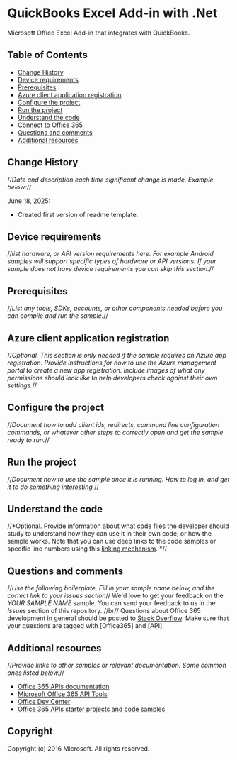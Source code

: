 # QuickBooks Excel Add-in with .Net

Microsoft Office Excel Add-in that integrates with QuickBooks.

## Table of Contents
* [Change History](#change-history)
* [Device requirements](#device-requirements)
* [Prerequisites](#prerequisites)
* [Azure client application registration](#azure-client-application-registration)
* [Configure the project](#configure-the-project)
* [Run the project](#run-the-project)
* [Understand the code](#understand-the-code)
* [Connect to Office 365](#connect-to-office-365)
* [Questions and comments](#questions-and-comments)
* [Additional resources](#additional-resources)

## Change History
//*Date and description each time significant change is made. Example below:*//

June 18, 2025:
* Created first version of readme template.

## Device requirements
//*list hardware, or API version requirements here. For example Android samples will support specific types of hardware or API versions. 
If your sample does not have device requirements you can skip this section.*//
## Prerequisites
//*List any tools, SDKs, accounts, or other components needed before you can compile and run the sample.*//

## Azure client application registration
//*Optional. This section is only needed if the sample requires an Azure app registration. Provide instructions for how to use the Azure management portal to create a new app registration. Include images of what any permissions should look like to help developers check against their own settings.*//

## Configure the project
//*Document how to add client ids, redirects, command line configuration commands, or whatever other steps to correctly open and get the sample ready to run.*//
## Run the project
//*Document how to use the sample once it is running. How to log in, and get it to do something interesting.*//
## Understand the code
//*Optional. Provide information about what code files the developer should study to understand how they can use it in their own code, or how the sample works. 
Note that you can use deep links to the code samples or specific line numbers using this [linking mechanism](http://stackoverflow.com/questions/23821235/how-to-link-to-specific-line-number-on-github). *//
## Questions and comments
//*Use the following boilerplate. Fill in your sample name below, and the correct link to your issues section*//
We'd love to get your feedback on the *YOUR SAMPLE NAME* sample. You can send your feedback to us in the *Issues* section of this repository. //br//
Questions about Office 365 development in general should be posted to [Stack Overflow](http://stackoverflow.com/questions/tagged/Office365+API). Make sure that your questions are tagged with [Office365] and [API].
## Additional resources
//*Provide links to other samples or relevant documentation. Some common ones listed below.*//

* [Office 365 APIs documentation](http://msdn.microsoft.com/office/office365/howto/platform-development-overview)
* [Microsoft Office 365 API Tools](https://visualstudiogallery.msdn.microsoft.com/a15b85e6-69a7-4fdf-adda-a38066bb5155)
* [Office Dev Center](http://dev.office.com/)
* [Office 365 APIs starter projects and code samples](http://msdn.microsoft.com/en-us/office/office365/howto/starter-projects-and-code-samples)
## Copyright
Copyright (c) 2016 Microsoft. All rights reserved.